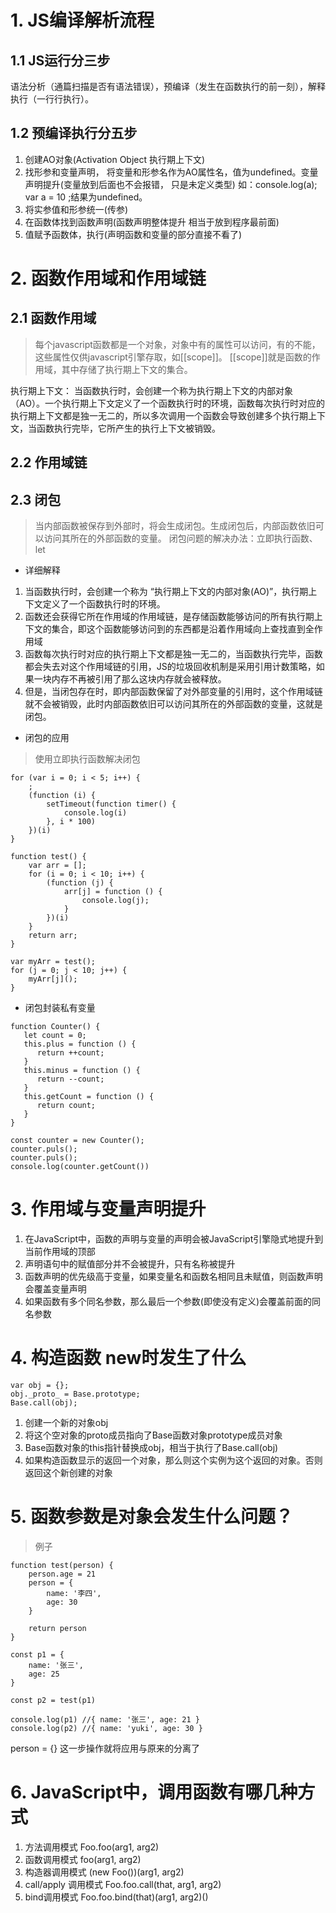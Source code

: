 # 1. JS编译解析流程

## 1.1 JS运行分三步
语法分析（通篇扫描是否有语法错误），预编译（发生在函数执行的前一刻），解释执行（一行行执行）。

## 1.2 预编译执行分五步
1. 创建AO对象(Activation Object 执行期上下文)
2. 找形参和变量声明， 将变量和形参名作为AO属性名，值为undefined。变量声明提升(变量放到后面也不会报错，
只是未定义类型) 如：console.log(a); var a = 10 ;结果为undefined。
3. 将实参值和形参统一(传参)
4. 在函数体找到函数声明(函数声明整体提升 相当于放到程序最前面)
5. 值赋予函数体，执行(声明函数和变量的部分直接不看了)

# 2. 函数作用域和作用域链

## 2.1 函数作用域
> 每个javascript函数都是一个对象，对象中有的属性可以访问，有的不能，这些属性仅供javascript引擎存取，如[[scope]]。
[[scope]]就是函数的作用域，其中存储了执行期上下文的集合。

执行期上下文： 当函数执行时，会创建一个称为执行期上下文的内部对象（AO）。一个执行期上下文定义了一个函数执行时的环境，函数每次执行时对应的执行期上下文都是独一无二的，所以多次调用一个函数会导致创建多个执行期上下文，当函数执行完毕，它所产生的执行上下文被销毁。

## 2.2 作用域链

## 2.3 闭包
> 当内部函数被保存到外部时，将会生成闭包。生成闭包后，内部函数依旧可以访问其所在的外部函数的变量。
闭包问题的解决办法：立即执行函数、let

* 详细解释
1. 当函数执行时，会创建一个称为 “执行期上下文的内部对象(AO)”，执行期上下文定义了一个函数执行时的环境。
2. 函数还会获得它所在作用域的作用域链，是存储函数能够访问的所有执行期上下文的集合，即这个函数能够访问到的东西都是沿着作用域向上查找直到全作用域
3. 函数每次执行时对应的执行期上下文都是独一无二的，当函数执行完毕，函数都会失去对这个作用域链的引用，JS的垃圾回收机制是采用引用计数策略，如果一块内存不再被引用了那么这块内存就会被释放。
4. 但是，当闭包存在时，即内部函数保留了对外部变量的引用时，这个作用域链就不会被销毁，此时内部函数依旧可以访问其所在的外部函数的变量，这就是闭包。

* 闭包的应用
> 使用立即执行函数解决闭包

```
for (var i = 0; i < 5; i++) {
    ;
    (function (i) {
        setTimeout(function timer() {
            console.log(i)
        }, i * 100)
    })(i)
}
```
```
function test() {
    var arr = [];
    for (i = 0; i < 10; i++) {
        (function (j) {
            arr[j] = function () {
                console.log(j);
            }
        })(i)
    }
    return arr;
}

var myArr = test();
for (j = 0; j < 10; j++) {
    myArr[j]();
}
```

* 闭包封装私有变量

```
function Counter() {
   let count = 0;
   this.plus = function () {
      return ++count;
   }
   this.minus = function () {
      return --count;
   }
   this.getCount = function () {
      return count;
   }
}

const counter = new Counter();
counter.puls();
counter.puls();
console.log(counter.getCount())
```
# 3. 作用域与变量声明提升
1. 在JavaScript中，函数的声明与变量的声明会被JavaScript引擎隐式地提升到当前作用域的顶部
2. 声明语句中的赋值部分并不会被提升，只有名称被提升
3. 函数声明的优先级高于变量，如果变量名和函数名相同且未赋值，则函数声明会覆盖变量声明
4. 如果函数有多个同名参数，那么最后一个参数(即使没有定义)会覆盖前面的同名参数

# 4. 构造函数 new时发生了什么

```
var obj = {};
obj._proto_ = Base.prototype;
Base.call(obj);
```
1. 创建一个新的对象obj
2. 将这个空对象的proto成员指向了Base函数对象prototype成员对象
3. Base函数对象的this指针替换成obj，相当于执行了Base.call(obj)
4. 如果构造函数显示的返回一个对象，那么则这个实例为这个返回的对象。否则返回这个新创建的对象

# 5. 函数参数是对象会发生什么问题？
> 例子
```
function test(person) {
    person.age = 21
    person = {
        name: '李四',
        age: 30
    }

    return person
}

const p1 = {
    name: '张三',
    age: 25
}

const p2 = test(p1)

console.log(p1) //{ name: '张三', age: 21 }
console.log(p2) //{ name: 'yuki', age: 30 }
```
person = {} 这一步操作就将应用与原来的分离了

# 6. JavaScript中，调用函数有哪几种方式
1. 方法调用模式 Foo.foo(arg1, arg2)
2. 函数调用模式 foo(arg1, arg2)
3. 构造器调用模式 (new Foo())(arg1, arg2)
4. call/apply 调用模式 Foo.foo.call(that, arg1, arg2)
5. bind调用模式 Foo.foo.bind(that)(arg1, arg2)()